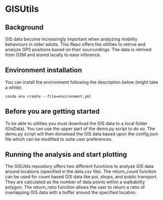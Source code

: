 # GISUtils

## Background

GIS data become increasingly important when analyzing mobility behaviours in older adults. This Repo offers the utilities to retrive and analyze GPS positions based on their sourrundings. The data is retrived from OSM and stored lacally to ease inference.



## Environment installation
You can install the environment following the description below (might take a while):
```
conda env create --file=environment.yml
```

## Before you are getting started
To be able to utilities you must download the GIS data to a local folder (GisData). You can use the upper part of the demo.py script to do so. The demo.py script will then donwload the GIS data based upon the config.json file which can be modified to suite user preferences.


## Running the analysis and start plotting
The GISUtils repository offers two different functions to analyze GIS data around locations (specified in the data.csv file). The return_count function can be used for count based GIS data like poi, shops, and public transport. They are calculated as the number of data points within a walkability polygon. The return_ratio function allows the user to return a ratio of overlapping GIS data with a buffer around the specified location.
